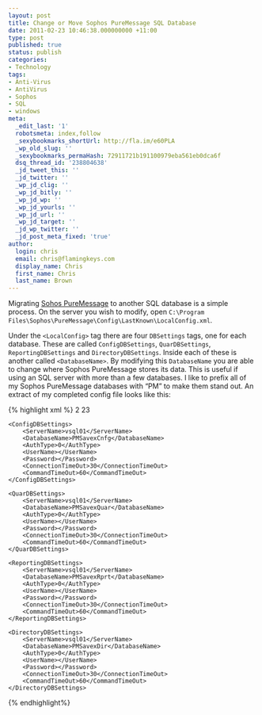 ```yaml
---
layout: post
title: Change or Move Sophos PureMessage SQL Database
date: 2011-02-23 10:46:38.000000000 +11:00
type: post
published: true
status: publish
categories:
- Technology
tags:
- Anti-Virus
- AntiVirus
- Sophos
- SQL
- windows
meta:
  _edit_last: '1'
  robotsmeta: index,follow
  _sexybookmarks_shortUrl: http://fla.im/e60PLA
  _wp_old_slug: ''
  _sexybookmarks_permaHash: 72911721b191100979eba561eb0dca6f
  dsq_thread_id: '238804638'
  _jd_tweet_this: ''
  _jd_twitter: ''
  _wp_jd_clig: ''
  _wp_jd_bitly: ''
  _wp_jd_wp: ''
  _wp_jd_yourls: ''
  _wp_jd_url: ''
  _wp_jd_target: ''
  _jd_wp_twitter: ''
  _jd_post_meta_fixed: 'true'
author:
  login: chris
  email: chris@flamingkeys.com
  display_name: Chris
  first_name: Chris
  last_name: Brown
---
```


Migrating [Sohos PureMessage](http://www.sophos.com/products/enterprise/email/security-and-control/microsoft-exchange/) to another SQL database is a simple process. On the server you wish to modify, open `C:\Program Files\Sophos\PureMessage\Config\LastKnown\LocalConfig.xml`. 

Under the `<LocalConfig>` tag there are four `DBSettings` tags, one for each database. These are called `ConfigDBSettings`, `QuarDBSettings`, `ReportingDBSettings` and `DirectoryDBSettings`. Inside each of these is another called `<DatabaseName>`. By modifying this `DatabaseName` you are able to change where Sophos PureMessage stores its data. This is useful if using an SQL server with more than a few databases. I like to prefix all of my Sophos PureMessage databases with “PM” to make them stand out. An extract of my completed config file looks like this:

{% highlight xml %}
<LocalConfig>
	<ConfigDataVersion>2</ConfigDataVersion>
	<Capabilities>23</Capabilities>

	<ConfigDBSettings>
		<ServerName>vsql01</ServerName>
		<DatabaseName>PMSavexCnfg</DatabaseName>
		<AuthType>0</AuthType>
		<UserName></UserName>
		<Password></Password>
		<ConnectionTimeOut>30</ConnectionTimeOut>
		<CommandTimeOut>60</CommandTimeOut>
	</ConfigDBSettings>

	<QuarDBSettings>
		<ServerName>vsql01</ServerName>
		<DatabaseName>PMSavexQuar</DatabaseName>
		<AuthType>0</AuthType>
		<UserName></UserName>
		<Password></Password>
		<ConnectionTimeOut>30</ConnectionTimeOut>
		<CommandTimeOut>60</CommandTimeOut>
	</QuarDBSettings>

	<ReportingDBSettings>
		<ServerName>vsql01</ServerName>
		<DatabaseName>PMSavexRprt</DatabaseName>
		<AuthType>0</AuthType>
		<UserName></UserName>
		<Password></Password>
		<ConnectionTimeOut>30</ConnectionTimeOut>
		<CommandTimeOut>60</CommandTimeOut>
	</ReportingDBSettings>

	<DirectoryDBSettings>
		<ServerName>vsql01</ServerName>
		<DatabaseName>PMSavexDir</DatabaseName>
		<AuthType>0</AuthType>
		<UserName></UserName>
		<Password></Password>
		<ConnectionTimeOut>30</ConnectionTimeOut>
		<CommandTimeOut>60</CommandTimeOut>
	</DirectoryDBSettings>
</LocalConfig>
{% endhighlight%}